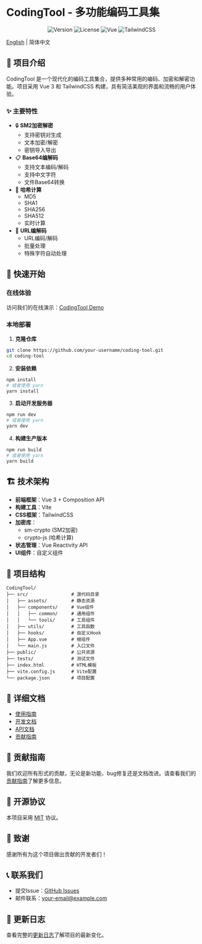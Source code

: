 # CodingTool - 多功能编码工具集

<div align="center">

![Version](https://img.shields.io/badge/version-1.0.0-blue.svg)
![License](https://img.shields.io/badge/license-MIT-green.svg)
![Vue](https://img.shields.io/badge/Vue.js-3.x-4FC08D.svg?logo=vue.js)
![TailwindCSS](https://img.shields.io/badge/TailwindCSS-3.x-38B2AC.svg?logo=tailwind-css)

</div>

[English](./README_EN.md) | 简体中文

## 📝 项目介绍

CodingTool 是一个现代化的编码工具集合，提供多种常用的编码、加密和解密功能。项目采用 Vue 3 和 TailwindCSS 构建，具有简洁美观的界面和流畅的用户体验。

### ✨ 主要特性

- 🔒 **SM2加密解密**
  - 支持密钥对生成
  - 文本加密/解密
  - 密钥导入导出
- 📋 **Base64编解码**
  - 支持文本编码/解码
  - 支持中文字符
  - 文件Base64转换
- 🔐 **哈希计算**
  - MD5
  - SHA1
  - SHA256
  - SHA512
  - 实时计算
- 🔗 **URL编解码**
  - URL编码/解码
  - 批量处理
  - 特殊字符自动处理

## 🚀 快速开始

### 在线体验

访问我们的在线演示：[CodingTool Demo](https://your-demo-url.com)

### 本地部署

1. **克隆仓库**
```bash
git clone https://github.com/your-username/coding-tool.git
cd coding-tool
```

2. **安装依赖**
```bash
npm install
# 或者使用 yarn
yarn install
```

3. **启动开发服务器**
```bash
npm run dev
# 或者使用 yarn
yarn dev
```

4. **构建生产版本**
```bash
npm run build
# 或者使用 yarn
yarn build
```

## 🏗️ 技术架构

- **前端框架**：Vue 3 + Composition API
- **构建工具**：Vite
- **CSS框架**：TailwindCSS
- **加密库**：
  - sm-crypto (SM2加密)
  - crypto-js (哈希计算)
- **状态管理**：Vue Reactivity API
- **UI组件**：自定义组件

## 📁 项目结构

```
CodingTool/
├── src/                # 源代码目录
│   ├── assets/         # 静态资源
│   ├── components/     # Vue组件
│   │   ├── common/     # 通用组件
│   │   └── tools/      # 工具组件
│   ├── utils/          # 工具函数
│   ├── hooks/          # 自定义Hook
│   ├── App.vue         # 根组件
│   └── main.js         # 入口文件
├── public/             # 公共资源
├── tests/              # 测试文件
├── index.html          # HTML模板
├── vite.config.js      # Vite配置
└── package.json        # 项目配置
```

## 📖 详细文档

- [使用指南](./docs/usage-guide.md)
- [开发文档](./docs/development.md)
- [API文档](./docs/api.md)
- [贡献指南](./CONTRIBUTING.md)

## 🤝 贡献指南

我们欢迎所有形式的贡献，无论是新功能、bug修复还是文档改进。请查看我们的[贡献指南](./CONTRIBUTING.md)了解更多信息。

## 📄 开源协议

本项目采用 [MIT](./LICENSE) 协议。

## 🙏 致谢

感谢所有为这个项目做出贡献的开发者们！

## 📞 联系我们

- 提交Issue：[GitHub Issues](https://github.com/your-username/coding-tool/issues)
- 邮件联系：your-email@example.com

## 🔄 更新日志

查看完整的[更新日志](./CHANGELOG.md)了解项目的最新变化。 
